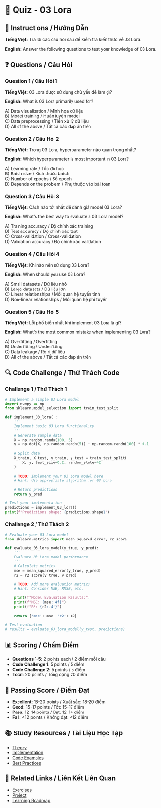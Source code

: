 # 🧠 Quiz - 03 Lora

## 📝 Instructions / Hướng Dẫn

**Tiếng Việt:** Trả lời các câu hỏi sau để kiểm tra kiến thức về 03 Lora.

**English:** Answer the following questions to test your knowledge of 03 Lora.

## ❓ Questions / Câu Hỏi

### Question 1 / Câu Hỏi 1
**Tiếng Việt:** 03 Lora được sử dụng chủ yếu để làm gì?

**English:** What is 03 Lora primarily used for?

A) Data visualization / Minh họa dữ liệu  
B) Model training / Huấn luyện model  
C) Data preprocessing / Tiền xử lý dữ liệu  
D) All of the above / Tất cả các đáp án trên

### Question 2 / Câu Hỏi 2
**Tiếng Việt:** Trong 03 Lora, hyperparameter nào quan trọng nhất?

**English:** Which hyperparameter is most important in 03 Lora?

A) Learning rate / Tốc độ học  
B) Batch size / Kích thước batch  
C) Number of epochs / Số epoch  
D) Depends on the problem / Phụ thuộc vào bài toán

### Question 3 / Câu Hỏi 3
**Tiếng Việt:** Cách nào tốt nhất để đánh giá model 03 Lora?

**English:** What's the best way to evaluate a 03 Lora model?

A) Training accuracy / Độ chính xác training  
B) Test accuracy / Độ chính xác test  
C) Cross-validation / Cross-validation  
D) Validation accuracy / Độ chính xác validation

### Question 4 / Câu Hỏi 4
**Tiếng Việt:** Khi nào nên sử dụng 03 Lora?

**English:** When should you use 03 Lora?

A) Small datasets / Dữ liệu nhỏ  
B) Large datasets / Dữ liệu lớn  
C) Linear relationships / Mối quan hệ tuyến tính  
D) Non-linear relationships / Mối quan hệ phi tuyến

### Question 5 / Câu Hỏi 5
**Tiếng Việt:** Lỗi phổ biến nhất khi implement 03 Lora là gì?

**English:** What's the most common mistake when implementing 03 Lora?

A) Overfitting / Overfitting  
B) Underfitting / Underfitting  
C) Data leakage / Rò rỉ dữ liệu  
D) All of the above / Tất cả các đáp án trên

## 🔍 Code Challenge / Thử Thách Code

### Challenge 1 / Thử Thách 1
```python
# Implement a simple 03 Lora model
import numpy as np
from sklearn.model_selection import train_test_split

def implement_03_lora():
    '''
    Implement basic 03 Lora functionality
    '''
    # Generate sample data
    X = np.random.randn(100, 5)
    y = np.dot(X, np.random.randn(5)) + np.random.randn(100) * 0.1
    
    # Split data
    X_train, X_test, y_train, y_test = train_test_split(
        X, y, test_size=0.2, random_state=42
    )
    
    # TODO: Implement your 03 Lora model here
    # Hint: Use appropriate algorithm for 03 Lora
    
    # Return predictions
    return y_pred

# Test your implementation
predictions = implement_03_lora()
print(f"Predictions shape: {predictions.shape}")
```

### Challenge 2 / Thử Thách 2
```python
# Evaluate your 03 Lora model
from sklearn.metrics import mean_squared_error, r2_score

def evaluate_03_lora_model(y_true, y_pred):
    '''
    Evaluate 03 Lora model performance
    '''
    # Calculate metrics
    mse = mean_squared_error(y_true, y_pred)
    r2 = r2_score(y_true, y_pred)
    
    # TODO: Add more evaluation metrics
    # Hint: Consider MAE, RMSE, etc.
    
    print(f"Model Evaluation Results:")
    print(f"MSE: {mse:.4f}")
    print(f"R²: {r2:.4f}")
    
    return {'mse': mse, 'r2': r2}

# Test evaluation
# results = evaluate_03_lora_model(y_test, predictions)
```

## 📊 Scoring / Chấm Điểm

- **Questions 1-5**: 2 points each / 2 điểm mỗi câu
- **Code Challenge 1**: 5 points / 5 điểm
- **Code Challenge 2**: 5 points / 5 điểm
- **Total**: 20 points / Tổng cộng 20 điểm

## 🎯 Passing Score / Điểm Đạt

- **Excellent**: 18-20 points / Xuất sắc: 18-20 điểm
- **Good**: 15-17 points / Tốt: 15-17 điểm  
- **Pass**: 12-14 points / Đạt: 12-14 điểm
- **Fail**: <12 points / Không đạt: <12 điểm

## 📚 Study Resources / Tài Liệu Học Tập

- [Theory](./THEORY_03_lora.md)
- [Implementation](./IMPLEMENTATION_03_lora.md)
- [Code Examples](./CODE_EXAMPLES_03_lora.md)
- [Best Practices](./BEST_PRACTICES_03_lora.md)

## 🔗 Related Links / Liên Kết Liên Quan

- [Exercises](./EXERCISES_03_lora.md)
- [Project](./PROJECT_03_lora.md)
- [Learning Roadmap](./LEARNING_ROADMAP_03_lora.md)
